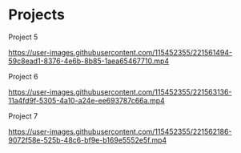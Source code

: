 # Projects

Project 5 

https://user-images.githubusercontent.com/115452355/221561494-59c8ead1-8376-4e6b-8b85-1aea65467710.mp4

Project 6 

https://user-images.githubusercontent.com/115452355/221563136-11a4fd9f-5305-4a10-a24e-ee693787c66a.mp4


Project 7 

https://user-images.githubusercontent.com/115452355/221562186-9072f58e-525b-48c6-bf9e-b169e5552e5f.mp4
